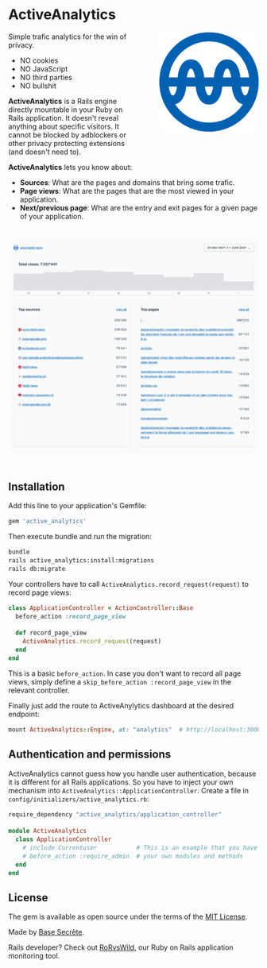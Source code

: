 # ActiveAnalytics

<img align="right" width="200px" src="app/assets/images/active_analytics.png" alt="active analytics logo" style="margin: 0 0 72px 48px;" />

Simple trafic analytics for the win of privacy.

* NO cookies
* NO JavaScript
* NO third parties
* NO bullshit

**ActiveAnalytics** is a Rails engine directly mountable in your Ruby on Rails application. It doesn't reveal anything about specific visitors. It cannot be blocked by adblockers or other privacy protecting extensions (and doesn't need to).

**ActiveAnalytics** lets you know about:

* **Sources**: What are the pages and domains that bring some trafic.
* **Page views**: What are the pages that are the most viewed in your application.
* **Next/previous page**: What are the entry and exit pages for a given page of your application.

<img src="app/assets/images/active_analytics_screenshot.png" alt="active analytics logo" style="max-width: 100%; margin: 24px 0;" />

## Installation
Add this line to your application's Gemfile:
```ruby
gem 'active_analytics'
```

Then execute bundle and run the migration:
```bash
bundle
rails active_analytics:install:migrations
rails db:migrate
```

Your controllers have to call `ActiveAnalytics.record_request(request)` to record page views:
```ruby
class ApplicationController < ActionController::Base
  before_action :record_page_view

  def record_page_view
    ActiveAnalytics.record_request(request)
  end
end
```

This is a basic `before_action`. In case you don't want to record all page views, simply define a `skip_before_action :record_page_view` in the relevant controller.

Finally just add the route to ActiveAnylytics dashboard at the desired endpoint:
```ruby
mount ActiveAnalytics::Engine, at: "analytics"  # http://localhost:3000/analytics
```

## Authentication and permissions
ActiveAnalytics cannot guess how you handle user authentication, because it is different for all Rails applications. So you have to inject your own mechanism into `ActiveAnalytics::ApplicationController`. Create a file in `config/initializers/active_analytics.rb`:

```ruby
require_dependency "active_analytics/application_controller"

module ActiveAnalytics
  class ApplicationController
    # include Currentuser           # This is an example that you have to change by
    # before_action :require_admin  # your own modules and methods
  end
end
```

## License
The gem is available as open source under the terms of the [MIT License](https://opensource.org/licenses/MIT).

Made by [Base Secrète](https://basesecrete.com).

Rails developer? Check out [RoRvsWild](https://rorvswild.com), our Ruby on Rails application monitoring tool.